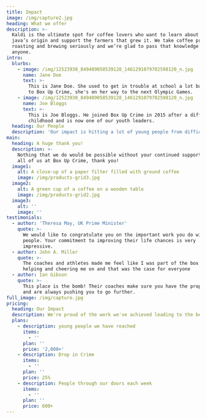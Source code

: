 ```yaml
---
title: Impact
image: /img/capture2.jpg
heading: What we offer
description: >-
  Kaldi is the ultimate spot for coffee lovers who want to learn about their
  java’s origin and support the farmers that grew it. We take coffee production,
  roasting and brewing seriously and we’re glad to pass that knowledge to
  anyone.
intro:
  blurbs:
    - image: /img/12523930_849409058539128_1461291079702598120_n.jpg
      name: Jane Doe
      text: >-
        This is Jane Doe. She used to get in trouble at school a lot but thanks
        to Box Up Crime, she's on her way to the next Olympic Games. 
    - image: /img/12523930_849409058539128_1461291079702598120_n.jpg
      name: Joe Bloggs
      text: >-
        This is Joe Bloggs. He joined Box Up Crime in 2015 after a difficult
        childhood and is now one of our youth leaders. 
  heading: Our People
  description: 'Our impact is hitting a lot of young people from difficult backgrounds. '
main:
  heading: A huge thank you!
  description: >-
    Nothing that we do would be possible without your continued support. From
    all of us at Box Up Crime, thank you!
  image1:
    alt: A close-up of a paper filter filled with ground coffee
    image: /img/products-grid3.jpg
  image2:
    alt: A green cup of a coffee on a wooden table
    image: /img/products-grid2.jpg
  image3:
    alt: ''
    image: ''
testimonials:
  - author: 'Theresa May, UK Prime Minister'
    quote: >-
      We would like to congratulate you on the important work you do with young
      people. Your commitment to improving their life chances is very
      impressive.
  - author: John A. Miller
    quote: >-
      The coaches and athletes made me feel like I was part of the box by
      helping and cheering me on and that was the case for everyone
  - author: Ian Gibson
    quote: >-
      This place is the bomb! Their coaches make sure you have the proper form
      and are always pushing you to go further.
full_image: /img/capture.jpg
pricing:
  heading: Our Impact
  description: We're proud of the work we've achieved leading to the below results
  plans:
    - description: young people we have reached
      items:
        - ''
      plan: ''
      price: '2,000+'
    - description: Drop in Crime
      items:
        - ''
      plan: ''
      price: 25%
    - description: People through our doors each week
      items:
        - ''
      plan: ''
      price: 600+
---
```


